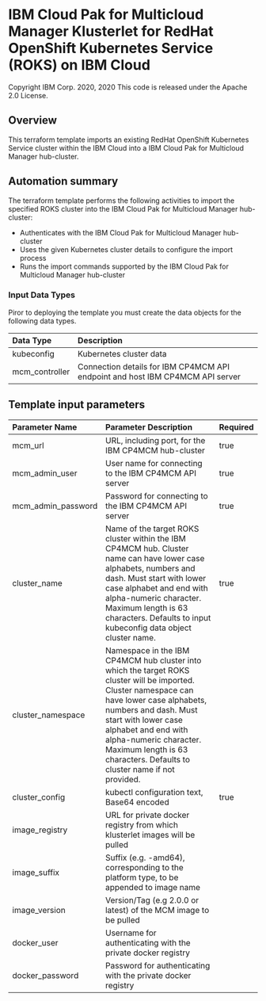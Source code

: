 # IBM Cloud Pak for Multicloud Manager Klusterlet for RedHat OpenShift Kubernetes Service (ROKS) on IBM Cloud
Copyright IBM Corp. 2020, 2020
This code is released under the Apache 2.0 License.

## Overview
This terraform template imports an existing RedHat OpenShift Kubernetes Service cluster within the IBM Cloud into a IBM Cloud Pak for Multicloud Manager hub-cluster.

## Automation summary
The terraform template performs the following activities to import the specified ROKS cluster into the IBM Cloud Pak for Multicloud Manager hub-cluster:
* Authenticates with the IBM Cloud Pak for Multicloud Manager hub-cluster
* Uses the given Kubernetes cluster details to configure the import process
* Runs the import commands supported by the IBM Cloud Pak for Multicloud Manager hub-cluster

### Input Data Types

Piror to deploying the template you must create the data objects for the following data types.

| Data Type | Description |
| :---      | :--- | 
| kubeconfig | Kubernetes cluster data |
| mcm_controller | Connection details for IBM CP4MCM API endpoint and host IBM CP4MCM API server |

## Template input parameters

| Parameter Name                  | Parameter Description | Required |
| :---                            | :--- | :--- |
| mcm\_url                        | URL, including port, for the IBM CP4MCM hub-cluster | true |
| mcm\_admin\_user                | User name for connecting to the IBM CP4MCM API server | true |
| mcm\_admin\_password            | Password for connecting to the IBM CP4MCM API server | true |
| cluster_name                    | Name of the target ROKS cluster within the IBM CP4MCM hub. Cluster name can have lower case alphabets, numbers and dash. Must start with lower case alphabet and end with alpha-numeric character. Maximum length is 63 characters. Defaults to input kubeconfig data object cluster name. | true |
| cluster_namespace               | Namespace in the IBM CP4MCM hub cluster into which the target ROKS cluster will be imported. Cluster namespace can have lower case alphabets, numbers and dash. Must start with lower case alphabet and end with alpha-numeric character. Maximum length is 63 characters. Defaults to cluster name if not provided. | |
| cluster_config                  | kubectl configuration text, Base64 encoded | true |
| image_registry                  | URL for private docker registry from which klusterlet images will be pulled | |
| image_suffix                    | Suffix (e.g. -amd64), corresponding to the platform type, to be appended to image name | |
| image_version                   | Version/Tag (e.g 2.0.0 or latest) of the MCM image to be pulled | |
| docker_user                     | Username for authenticating with the private docker registry | |
| docker_password                 | Password for authenticating with the private docker registry | |